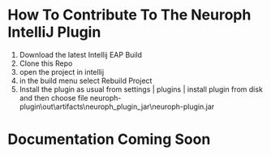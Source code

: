 # How To Contribute To The Neuroph IntelliJ Plugin

1. Download the latest Intellij EAP Build
2. Clone this Repo
3. open the project in intellij
4. in the build menu select Rebuild Project
5. Install the plugin as usual from settings | plugins | install plugin from disk 
and then choose file neuroph-plugin\out\artifacts\neuroph_plugin_jar\neuroph-plugin.jar

# Documentation Coming Soon